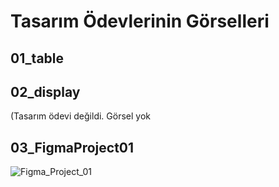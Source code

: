 <h1>Tasarım Ödevlerinin Görselleri</h1>


  <h2>01_table</h2>

  <h2>02_display</h2>
  (Tasarım ödevi değildi. Görsel yok

  <h2>03_FigmaProject01</h2>

![Figma_Project_01](https://user-images.githubusercontent.com/102792446/232539390-547bd7d6-f88b-40a9-846a-3a3ebe794363.png)
